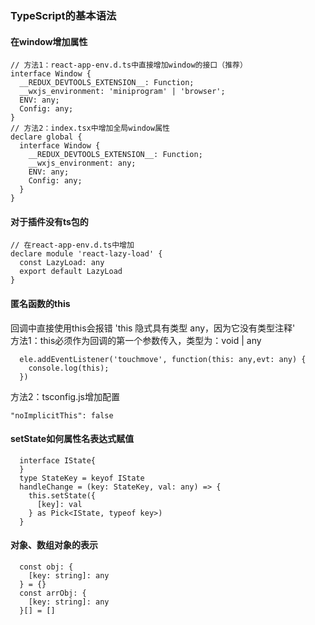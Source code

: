 
### TypeScript的基本语法

#### 在window增加属性
```
// 方法1：react-app-env.d.ts中直接增加window的接口（推荐）
interface Window {
  __REDUX_DEVTOOLS_EXTENSION__: Function;
  __wxjs_environment: 'miniprogram' | 'browser';
  ENV: any;
  Config: any;
}
// 方法2：index.tsx中增加全局window属性
declare global {
  interface Window {
    __REDUX_DEVTOOLS_EXTENSION__: Function;
    __wxjs_environment: any;
    ENV: any;
    Config: any;
  }
}
```
#### 对于插件没有ts包的
```
// 在react-app-env.d.ts中增加
declare module 'react-lazy-load' {
  const LazyLoad: any
  export default LazyLoad
}
```
#### 匿名函数的this
回调中直接使用this会报错 'this 隐式具有类型 any，因为它没有类型注释'  
方法1：this必须作为回调的第一个参数传入，类型为：void | any
```
  ele.addEventListener('touchmove', function(this: any,evt: any) {
    console.log(this);
  })
```
方法2：tsconfig.js增加配置
```
"noImplicitThis": false
```
#### setState如何属性名表达式赋值
```
  interface IState{
  }
  type StateKey = keyof IState
  handleChange = (key: StateKey, val: any) => {
    this.setState({
      [key]: val
    } as Pick<IState, typeof key>)
  }
```
#### 对象、数组对象的表示
```
  const obj: {
    [key: string]: any
  } = {}
  const arrObj: {
    [key: string]: any
  }[] = []
```